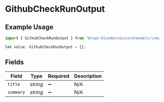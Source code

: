 # GithubCheckRunOutput

## Example Usage

```typescript
import { GithubCheckRunOutput } from "@ryan-blunden/discord/models/components";

let value: GithubCheckRunOutput = {};
```

## Fields

| Field              | Type               | Required           | Description        |
| ------------------ | ------------------ | ------------------ | ------------------ |
| `title`            | *string*           | :heavy_minus_sign: | N/A                |
| `summary`          | *string*           | :heavy_minus_sign: | N/A                |